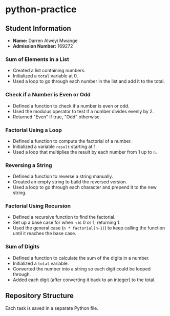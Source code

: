 # python-practice

## Student Information
- **Name:** Darren Alweyi Mwange
- **Admission Number:** 169272

### Sum of Elements in a List
- Created a list containing numbers.
- Initialized a `total` variable at 0.
- Used a loop to go through each number in the list and add it to the total.

### Check if a Number is Even or Odd
- Defined a function to check if a number is even or odd.
- Used the modulus operator to test if a number divides evenly by 2.
- Returned "Even" if true, "Odd" otherwise.

### Factorial Using a Loop
- Defined a function to compute the factorial of a number.
- Initialized a variable `result` starting at 1.
- Used a loop that multiplies the result by each number from 1 up to `n`.

### Reversing a String
- Defined a function to reverse a string manually.
- Created an empty string to build the reversed version.
- Used a loop to go through each character and prepend it to the new string.

### Factorial Using Recursion
- Defined a recursive function to find the factorial.
- Set up a base case for when `n` is 0 or 1, returning 1.
- Used the general case (`n * factorial(n-1)`) to keep calling the function until it reaches the base case.

### Sum of Digits
- Defined a function to calculate the sum of the digits in a number.
- Initialized a `total` variable.
- Converted the number into a string so each digit could be looped through.
- Added each digit (after converting it back to an integer) to the total.

## Repository Structure
Each task is saved in a separate Python file.
